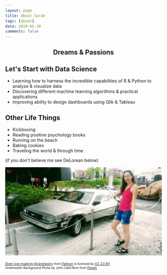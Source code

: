 ```yaml
---
layout: page
title: About Sarah
tags: [about]
date: 2019-05-20
comments: false
---
```


<center><h2> Dreams & Passions</h2></center>

## Let's Start with Data Science
* Learning how to harness the incredible capabilities of R & Python to analyze & visualize data
* Discovering different machine learning algorithms & practical applications
* Improving ability to design dashboards using Qlik & Tableau


## Other Life Things
* Kickboxing
* Reading positive psychology books
* Running on the beach
* Baking cookies
* Traveling the world & through time

(if you don't believe me see DeLorean below)

<a href="/assets/img/DeLorean.jpg"><img src="/assets/img/DeLorean.jpg">

<div><font size="-2">Diver Icon made by <a href="https://www.flaticon.com/authors/kiranshastry" title="Kiranshastry">Kiranshastry</a> from <a href="https://www.flaticon.com/" title="Flaticon">Flaticon</a> is licensed by <a href="http://creativecommons.org/licenses/by/3.0" title="Creative Commons BY 3.0">CC 3.0 BY</a>

<div><font size="-2">Underwater Background Photo by John Cahil Rom from <a href= "https://www.pexels.com/photo/underwater-2170473/" title="Pexels">Pexels</a>
